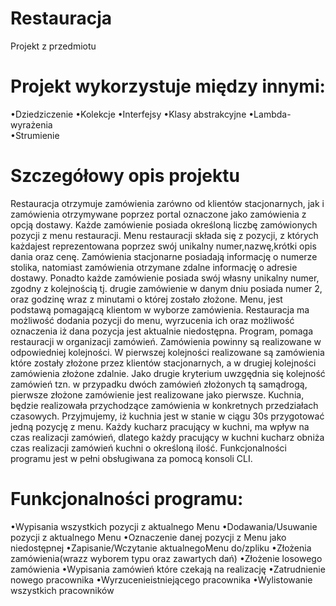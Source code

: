 # Restauracja
 Projekt z przedmiotu
 # Projekt wykorzystuje między innymi:
 •Dziedziczenie
 •Kolekcje 
 •Interfejsy 
 •Klasy abstrakcyjne 
 •Lambda-wyrażenia  
 •Strumienie 
 # Szczegółowy opis projektu
Restauracja otrzymuje zamówienia zarówno od klientów stacjonarnych, jak i zamówienia otrzymywane poprzez portal oznaczone jako zamówienia z opcją dostawy. Każde zamówienie posiada określoną liczbę zamówionych pozycji z menu restauracji. Menu restauracji składa się z pozycji, z których każdajest reprezentowana poprzez swój unikalny numer,nazwę,krótki opis dania oraz cenę. Zamówienia stacjonarne posiadają informację o numerze stolika, natomiast zamówienia otrzymane zdalne informację o adresie dostawy. Ponadto każde zamówienie posiada swój własny unikalny numer, zgodny z kolejnością tj. drugie zamówienie w danym dniu posiada numer 2, oraz godzinę wraz z minutami o której zostało złożone. Menu, jest podstawą pomagającą klientom w wyborze zamówienia. Restauracja ma możliwość dodania pozycji do menu, wyrzucenia ich oraz możliwość oznaczenia iż dana pozycja jest aktualnie niedostępna. Program, pomaga restauracji w organizacji zamówień. Zamówienia powinny są realizowane w odpowiedniej kolejności. W pierwszej kolejności realizowane są zamówienia które zostały złożone przez klientów stacjonarnych, a w drugiej kolejności zamówienia złożone zdalnie. Jako drugie kryterium uwzgędnia się kolejność zamówień tzn. w przypadku dwóch zamówień złożonych tą samądrogą, pierwsze złożone zamówienie jest realizowane jako pierwsze. Kuchnia, będzie realizowała przychodzące zamówienia w konkretnych przedziałach czasowych. Przyjmujemy, iż kuchnia jest w stanie w ciągu 30s przygotować jedną pozycję z menu. Każdy kucharz pracujący w kuchni, ma wpływ na czas realizacji zamówień, dlatego każdy pracujący w kuchni kucharz obniża czas realizacji zamówień kuchni o określoną ilość. Funkcjonalności programu jest w pełni obsługiwana za pomocą konsoli CLI. 
# Funkcjonalności programu: 
•Wypisania wszystkich pozycji z aktualnego Menu
•Dodawania/Usuwanie pozycji z aktualnego Menu
•Oznaczenie danej pozycji z Menu jako niedostępnej
•Zapisanie/Wczytanie aktualnegoMenu do/zpliku
•Złożenia zamówienia(wrazz wyborem typu oraz zawartych dań)
•Złożenie losowego zamówienia
•Wypisania zamówień które czekają na realizację
•Zatrudnienie nowego pracownika
•Wyrzucenieistniejącego pracownika
•Wylistowanie wszystkich pracowników

